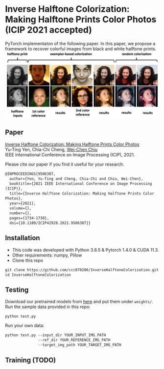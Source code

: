 # Inverse Halftone Colorization: Making Halftone Prints Color Photos (ICIP 2021 accepted)
PyTorch implementaton of the following paper. In this paper, we propose a framework to recover colorful images from black and white halftone prints. 
<br>
![img](https://github.com/ccc870206/InverseHalftoneColorization/blob/master/figure/teaser.png)

## Paper
[Inverse Halftone Colorization: Making Halftone Prints Color Photos](https://ieeexplore.ieee.org/document/9506307)  
Yu-Ting Yen, Chia-Chi Cheng, [Wei-Chen Chiu](https://walonchiu.github.io/)  
IEEE International Conference on Image Processing (ICIP), 2021.

Please cite our paper if you find it useful for your research.  
```
@INPROCEEDINGS{9506307,
  author={Yen, Yu-Ting and Cheng, Chia-Chi and Chiu, Wei-Chen},
  booktitle={2021 IEEE International Conference on Image Processing (ICIP)}, 
  title={Inverse Halftone Colorization: Making Halftone Prints Color Photos}, 
  year={2021},
  volume={},
  number={},
  pages={1734-1738},
  doi={10.1109/ICIP42928.2021.9506307}}
```

## Installation
* This code was developed with Python 3.8.5 & Pytorch 1.4.0 & CUDA 11.3.
* Other requirements: numpy, Pillow
* Clone this repo
```
git clone https://github.com/ccc870206/InverseHalftoneColorization.git
cd InverseHalftoneColorization
```

## Testing
Download our pretrained models from [here](https://drive.google.com/drive/folders/17L-5K1tVc7xR1wFi4rCSqTo0s4v5tdeX?usp=sharing) and put them under `weights/`.  
Run the sample data provided in this repo:
```
python test.py
```
Run your own data:
```
python test.py --input_dir YOUR_INPUT_IMG_PATH
               --ref_dir YOUR_REFERENCE_IMG_PATH
               --target_img_path YOUR_TARGET_IMG_PATH
```

## Training (TODO)
